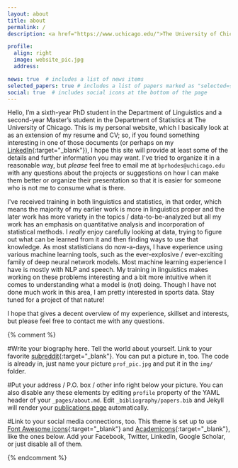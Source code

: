 ```yaml
---
layout: about
title: about
permalink: /
description: <a href="https://www.uchicago.edu/">The University of Chicago</a>. Department of Linguistics. Department of Statistics.

profile:
  align: right
  image: website_pic.jpg
  address: 

news: true  # includes a list of news items
selected_papers: true # includes a list of papers marked as "selected={true}"
social: true  # includes social icons at the bottom of the page
---
```


Hello, I’m a sixth-year PhD student in the Department of Linguistics and a second-year Master’s student in the Department of Statistics at The University of Chicago. This is my personal website, which I basically look at as an extension of my resume and CV; so, if you found something interesting in one of those documents (or perhaps on my [LinkedIn](https://linkedin.com/in/rhodb){:target="\_blank"}), I hope this site will provide at least some of the details and further information you may want. I've tried to organize it in a reasonable way, but *please* feel free to email me at `bprhodes@uchicago.edu` with any questions about the projects or suggestions on how I can make them better or organize their presentation so that it is easier for someone who is not me to consume what is there. 

I've received training in both linguistics and statistics, in that order, which means the majority of my earlier work is more in linguistics proper and the later work has more variety in the topics / data-to-be-analyzed but all my work has an emphasis on quantitative analysis and incorporation of statistical methods. I *really* enjoy carefully looking at data, trying to figure out what can be learned from it and then finding ways to use that knowledge. As most statisticians do now-a-days, I have experience using various machine learning tools, such as the ever-explosive / ever-exciting family of deep neural network models. Most machine learning experience I have is mostly with NLP and speech. My training in linguistics makes working on these problems interesting and a bit more intuitive when it comes to understanding what a model is (not) doing. Though I have not done much work in this area, I am pretty interested in sports data. Stay tuned for a project of that nature!

I hope that gives a decent overview of my experience, skillset and interests, but please feel free to contact me with any questions.

{% comment %}

#Write your biography here. Tell the world about yourself. Link to your favorite [subreddit](http://reddit.com){:target="\_blank"}. You can put a picture in, too. The code is already in, just name your picture `prof_pic.jpg` and put it in the `img/` folder.

#Put your address / P.O. box / other info right below your picture. You can also disable any these elements by editing `profile` property of the YAML header of your `_pages/about.md`. Edit `_bibliography/papers.bib` and Jekyll will render your [publications page](/al-folio/publications/) automatically.

#Link to your social media connections, too. This theme is set up to use [Font Awesome icons](http://fortawesome.github.io/Font-Awesome/){:target="\_blank"} and [Academicons](https://jpswalsh.github.io/academicons/){:target="\_blank"}, like the ones below. Add your Facebook, Twitter, LinkedIn, Google Scholar, or just disable all of them.

{% endcomment %}
